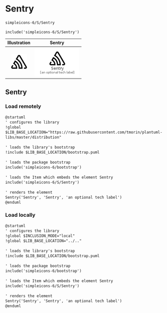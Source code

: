 # Sentry


```text
simpleicons-6/S/Sentry
```

```text
include('simpleicons-6/S/Sentry')
```



| Illustration | Sentry |
| :---: | :---: |
| ![illustration for Illustration](../../simpleicons-6/S/Sentry.png) | ![illustration for Sentry](../../simpleicons-6/S/Sentry.Local.png) |




## Sentry

### Load remotely
```plantuml
@startuml
' configures the library
!global $LIB_BASE_LOCATION="https://raw.githubusercontent.com/tmorin/plantuml-libs/master/distribution"

' loads the library's bootstrap
!include $LIB_BASE_LOCATION/bootstrap.puml

' loads the package bootstrap
include('simpleicons-6/bootstrap')

' loads the Item which embeds the element Sentry
include('simpleicons-6/S/Sentry')

' renders the element
Sentry('Sentry', 'Sentry', 'an optional tech label')
@enduml
```

### Load locally
```plantuml
@startuml
' configures the library
!global $INCLUSION_MODE="local"
!global $LIB_BASE_LOCATION="../.."

' loads the library's bootstrap
!include $LIB_BASE_LOCATION/bootstrap.puml

' loads the package bootstrap
include('simpleicons-6/bootstrap')

' loads the Item which embeds the element Sentry
include('simpleicons-6/S/Sentry')

' renders the element
Sentry('Sentry', 'Sentry', 'an optional tech label')
@enduml
```


